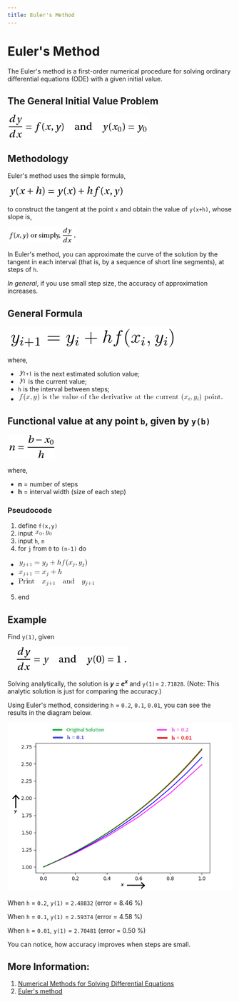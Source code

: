 ```yaml
---
title: Euler's Method
---
```


# Euler's Method

The Euler's method is a first-order numerical procedure for solving ordinary differential equations (ODE) with a given initial value.

## The General Initial Value Problem

![](https://raw.githubusercontent.com/pranabendra/articles/master/Euler-method/images/eqn006.png)

## Methodology

Euler's method uses the simple formula,

![](https://raw.githubusercontent.com/pranabendra/articles/master/Euler-method/images/eqn3.png)

to construct the tangent at the point `x` and obtain the value of `y(x+h)`, whose slope is, 

![](https://raw.githubusercontent.com/pranabendra/articles/master/Euler-method/images/eqn008.png)

In Euler's method, you can approximate the curve of the solution by the tangent in each interval (that is, by a sequence of short line segments), at steps of `h`.

<i>In general</i>, if you use small step size, the accuracy of approximation increases.

## General Formula

![](https://raw.githubusercontent.com/pranabendra/articles/master/Euler-method/images/eqn7.png)

where,
* ![](https://raw.githubusercontent.com/pranabendra/articles/master/Euler-method/images/eqn9.png) is the next estimated solution value;
* ![](https://raw.githubusercontent.com/pranabendra/articles/master/Euler-method/images/eqn10.png) is the current value;
* `h` is the interval between steps;
* ![](https://raw.githubusercontent.com/pranabendra/articles/master/Euler-method/images/eqn005.png)

## Functional value at any point `b`, given by `y(b)`

![](https://raw.githubusercontent.com/pranabendra/articles/master/Euler-method/images/eqn6.png)

where,
* <b>n</b> = number of steps
* <b>h</b> = interval width (size of each step)

### Pseudocode

1. define `f(x,y)`
2. input ![](https://raw.githubusercontent.com/pranabendra/articles/master/Euler-method/images/eqn17.png)
3. input `h`, `n`
4. for `j` from `0` to `(n-1)` do

* ![](https://raw.githubusercontent.com/pranabendra/articles/master/Euler-method/images/eqn13.png)
* ![](https://raw.githubusercontent.com/pranabendra/articles/master/Euler-method/images/eqn14.png)
* ![](https://raw.githubusercontent.com/pranabendra/articles/master/Euler-method/images/eqn003.png)

5. end

## Example

Find `y(1)`, given

&nbsp;&nbsp;&nbsp;&nbsp; ![](https://raw.githubusercontent.com/pranabendra/articles/master/Euler-method/images/eqn007.png)


Solving analytically, the solution is <i><b>y = e<sup>x</sup></b></i> and `y(1)`= `2.71828`. (Note: This analytic solution is just for comparing the accuracy.)

Using Euler's method, considering `h` = `0.2`, `0.1`, `0.01`, you can see the results in the diagram below.

![](https://raw.githubusercontent.com/pranabendra/articles/master/Euler-method/images/comparison.png)

When `h` = `0.2`, `y(1)` = `2.48832`  (error = 8.46 %)

When `h` = `0.1`, `y(1)` = `2.59374`  (error = 4.58 %)

When `h` = `0.01`, `y(1)` = `2.70481`  (error = 0.50 %)

You can notice, how accuracy improves when steps are small.

## More Information:
1. <a href='http://calculuslab.deltacollege.edu/ODE/7-C-1/7-C-1-h-c.html' target='_blank' rel='nofollow'>Numerical Methods for Solving Differential Equations</a>
2. <a href='https://en.wikipedia.org/wiki/Euler_method' target='_blank' rel='nofollow'>Euler's method</a>
